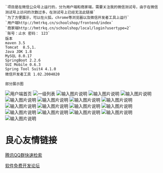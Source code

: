 
```
`项目是在微信公众号上运行的，分为用户端和商家端，需要关注我的微信测试号，由于在微信测试号上访问的次数过多，在测试号上已经无法此链接`
`为了方便展示，可以在火狐，chrome等浏览器以及微信开发者工具上运行`
`用户端http://hmtrkq.cn/schoolshop/frontend/index`
`商家端http://hmtrkq.cn/schoolshop/local/login?usertype=2`
`账号：止水 密码： 123`
版本
maven 3.5
Tomcat	8.5,1. 
Java JDK 1.8
MySQL 8.0.17
SpringBoot 2.2.6
SUI Mobile 0.6.3
Spring Tool Suit4 4.1.0
微信开发者工具	1.02.2004020
```

```
部分展示图
```
![用户端首页](https://images.gitee.com/uploads/images/2020/0702/193926_5bd24eb4_5350153.png "用户端首页.png")
![一级列表](https://images.gitee.com/uploads/images/2020/0702/194505_679ddd47_5350153.png "一级分类表.png")
![输入图片说明](https://images.gitee.com/uploads/images/2020/0702/194658_8d68b304_5350153.png "二级分类.png")
![输入图片说明](https://images.gitee.com/uploads/images/2020/0702/194829_39d7d1ea_5350153.png "店铺详情页面1.png")
![输入图片说明](https://images.gitee.com/uploads/images/2020/0702/194835_af04e9de_5350153.png "店铺详情页面2.png")
![输入图片说明](https://images.gitee.com/uploads/images/2020/0702/194855_c466813b_5350153.png "用户购买页面.png")
![输入图片说明](https://images.gitee.com/uploads/images/2020/0702/194909_c468ec14_5350153.png "用户消费记录.png")
![输入图片说明](https://images.gitee.com/uploads/images/2020/0702/194929_85602be2_5350153.png "用户在各个店铺的积分列表.png")
![输入图片说明](https://images.gitee.com/uploads/images/2020/0702/194959_832ebc66_5350153.png "奖品兑换页面.png")
![输入图片说明](https://images.gitee.com/uploads/images/2020/0702/195020_82ece90f_5350153.png "兑换记录页面.png")
![输入图片说明](https://images.gitee.com/uploads/images/2020/0702/195032_adf71182_5350153.png "商家端的页面.png")
![输入图片说明](https://images.gitee.com/uploads/images/2020/0702/195052_11c6afef_5350153.png "店铺管理页面.png")
![输入图片说明](https://images.gitee.com/uploads/images/2020/0702/195105_0c954b68_5350153.png "新增店铺页面.png")
![输入图片说明](https://images.gitee.com/uploads/images/2020/0702/195128_c12d73a0_5350153.png "商品管理页面.png")
![输入图片说明](https://images.gitee.com/uploads/images/2020/0702/195147_6597d307_5350153.png "商品新增页面.png")
![输入图片说明](https://images.gitee.com/uploads/images/2020/0702/195403_9b5a39a6_5350153.png "可以显示7天内该店铺的各个商品销售情况ng")
![输入图片说明](https://images.gitee.com/uploads/images/2020/0702/195201_c9441c91_5350153.png "商品类别.png")
![输入图片说明](https://images.gitee.com/uploads/images/2020/0702/195259_8c8fffc2_5350153.png "商家权限管理.png")


 # 良心友情链接

[腾讯QQ群快速检索](http://u.720life.cn/s/8cf73f7c)

[软件免费开发论坛](http://u.720life.cn/s/bbb01dc0)